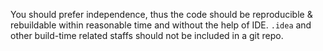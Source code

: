 You should prefer independence, thus the code should be reproducible & rebuildable within reasonable time and without the help of IDE. `.idea` and other build-time related staffs should not be included in a git repo.
